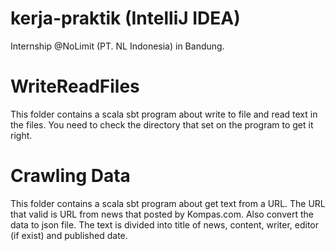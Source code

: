 # kerja-praktik (IntelliJ IDEA)
Internship @NoLimit (PT. NL Indonesia) in Bandung.


# WriteReadFiles 
This folder contains a scala sbt program about write to file and read text in the files. You need to check the directory that set on the program to get it right.

# Crawling Data
This folder contains a scala sbt program about get text from a URL. The URL that valid is URL from news that posted by Kompas.com. Also convert the data to json file. The text is divided into title of news, content, writer, editor (if exist) and published date.
